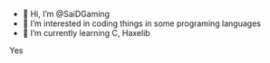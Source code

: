 - 👋 Hi, I’m @SaiDGaming
- 👀 I’m interested in coding things in some programing languages
- 🌱 I’m currently learning C, Haxelib

Yes
